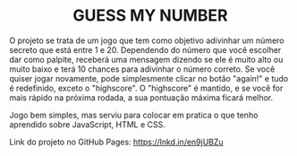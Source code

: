 <h1 align="center">GUESS MY NUMBER</h1>

O projeto se trata de um jogo que tem como objetivo adivinhar um número secreto que está entre 1 e 20.
Dependendo do número que você escolher dar como palpite, receberá uma mensagem dizendo se ele é muito alto ou muito baixo e terá 10 chances para adivinhar o número correto.
Se você quiser jogar novamente, pode simplesmente clicar no botão "again!" e tudo é redefinido, exceto o "highscore". O "highscore" é mantido, e se você for mais rápido na próxima rodada, a sua pontuação máxima ficará melhor.
 
Jogo bem simples, mas serviu para colocar em pratica o que tenho aprendido sobre JavaScript, HTML e CSS.

Link do projeto no GitHub Pages: https://lnkd.in/en9jUBZu
